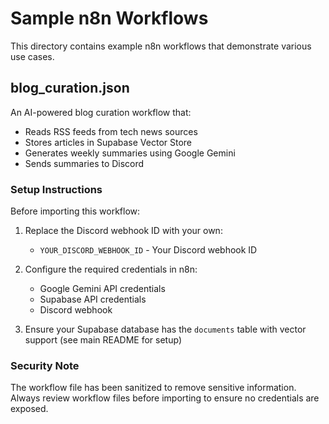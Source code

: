 # Sample n8n Workflows

This directory contains example n8n workflows that demonstrate various use cases.

## blog_curation.json

An AI-powered blog curation workflow that:
- Reads RSS feeds from tech news sources
- Stores articles in Supabase Vector Store
- Generates weekly summaries using Google Gemini
- Sends summaries to Discord

### Setup Instructions

Before importing this workflow:

1. Replace the Discord webhook ID with your own:
   - `YOUR_DISCORD_WEBHOOK_ID` - Your Discord webhook ID

2. Configure the required credentials in n8n:
   - Google Gemini API credentials
   - Supabase API credentials
   - Discord webhook

3. Ensure your Supabase database has the `documents` table with vector support (see main README for setup)

### Security Note

The workflow file has been sanitized to remove sensitive information. Always review workflow files before importing to ensure no credentials are exposed.